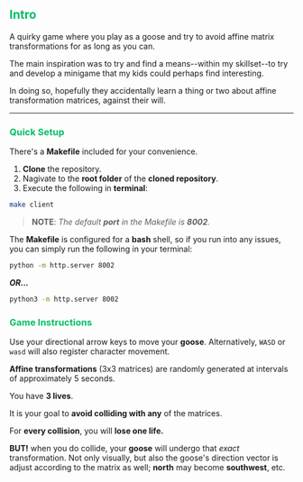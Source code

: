 ## <span style="color: #00BE67;">Intro</span>

A quirky game where you play as a goose and try to avoid affine matrix transformations for as long as you can.

The main inspiration was to try and find a means--within my skillset--to try and develop a minigame that my kids could perhaps find interesting. 

In doing so, hopefully they accidentally learn a thing or two about affine transformation matrices, against their will.

---

### <span style="color: #00BE67;">Quick Setup</span>

There's a __Makefile__ included for your convenience.

1. __Clone__ the repository.
2. Nagivate to the __root folder__ of the __cloned repository__.
3. Execute the following in __terminal__:

```bash
make client
```
>__NOTE__: _The default __port__ in the Makefile is __8002__._

The __Makefile__ is configured for a __bash__ shell, so if you run into any issues, you can simply run the following in your terminal:

```bash
python -m http.server 8002
```

*__OR...__*

```bash
python3 -m http.server 8002
```

### <span style="color: #00BE67;">Game Instructions</span>

Use your directional arrow keys to move your __goose__. Alternatively, `WASD` or `wasd` will also register character movement.

__Affine transformations__ (3x3 matrices) are randomly generated at intervals of approximately 5 seconds.

You have __3 lives__.

It is your goal to __avoid colliding with any__ of the matrices.

For __every collision__, you will __lose one life.__

__BUT!__ when you do collide, your __goose__ will undergo that _exact_ transformation. Not only visually, but also the goose's direction vector is adjust according to the matrix as well; __north__ may become __southwest__, etc.